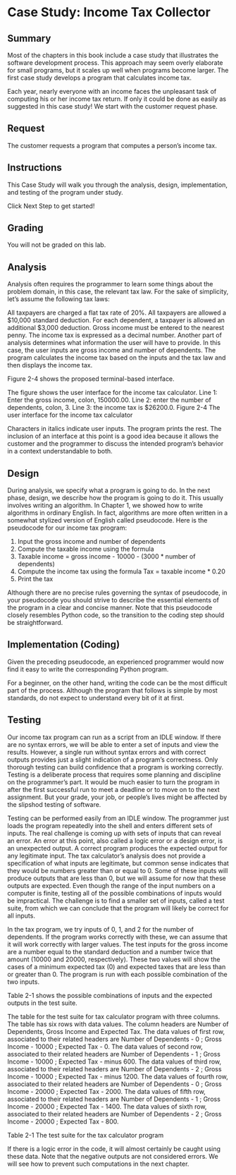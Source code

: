 # Case Study: Income Tax Collector

## Summary

Most of the chapters in this book include a case study that illustrates the software development process. This approach may seem overly elaborate for small programs, but it scales up well when programs become larger. The first case study develops a program that calculates income tax.

Each year, nearly everyone with an income faces the unpleasant task of computing his or her income tax return. If only it could be done as easily as suggested in this case study! We start with the customer request phase.

## Request

The customer requests a program that computes a person’s income tax.

## Instructions

This Case Study will walk you through the analysis, design, implementation, and testing of the program under study.

Click Next Step to get started!

## Grading

You will not be graded on this lab.

## Analysis

Analysis often requires the programmer to learn some things about the problem domain, in this case, the relevant tax law. For the sake of simplicity, let’s assume the following tax laws:

All taxpayers are charged a flat tax rate of 20%.
All taxpayers are allowed a $10,000 standard deduction.
For each dependent, a taxpayer is allowed an additional $3,000 deduction.
Gross income must be entered to the nearest penny.
The income tax is expressed as a decimal number.
Another part of analysis determines what information the user will have to provide. In this case, the user inputs are gross income and number of dependents. The program calculates the income tax based on the inputs and the tax law and then displays the income tax.

Figure 2-4 shows the proposed terminal-based interface.

The figure shows the user interface for the income tax calculator. Line 1: Enter the gross income, colon, 150000.00. Line 2: enter the number of dependents, colon, 3. Line 3: the income tax is $26200.0.
Figure 2-4 The user interface for the income tax calculator

Characters in italics indicate user inputs. The program prints the rest. The inclusion of an interface at this point is a good idea because it allows the customer and the programmer to discuss the intended program’s behavior in a context understandable to both.

## Design

During analysis, we specify what a program is going to do. In the next phase, design, we describe how the program is going to do it. This usually involves writing an algorithm. In Chapter 1, we showed how to write algorithms in ordinary English. In fact, algorithms are more often written in a somewhat stylized version of English called pseudocode. Here is the pseudocode for our income tax program:

1. Input the gross income and number of dependents
2. Compute the taxable income using the formula
3. Taxable income = gross income - 10000 - (3000 * number of dependents)
4. Compute the income tax using the formula Tax = taxable income * 0.20
5. Print the tax

Although there are no precise rules governing the syntax of pseudocode, in your pseudocode you should strive to describe the essential elements of the program in a clear and concise manner. Note that this pseudocode closely resembles Python code, so the transition to the coding step should be straightforward.

## Implementation (Coding)

Given the preceding pseudocode, an experienced programmer would now find it easy to write the corresponding Python program.

For a beginner, on the other hand, writing the code can be the most difficult part of the process. Although the program that follows is simple by most standards, do not expect to understand every bit of it at first.

## Testing

Our income tax program can run as a script from an IDLE window. If there are no syntax errors, we will be able to enter a set of inputs and view the results. However, a single run without syntax errors and with correct outputs provides just a slight indication of a program’s correctness. Only thorough testing can build confidence that a program is working correctly. Testing is a deliberate process that requires some planning and discipline on the programmer’s part. It would be much easier to turn the program in after the first successful run to meet a deadline or to move on to the next assignment. But your grade, your job, or people’s lives might be affected by the slipshod testing of software.

Testing can be performed easily from an IDLE window. The programmer just loads the program repeatedly into the shell and enters different sets of inputs. The real challenge is coming up with sets of inputs that can reveal an error. An error at this point, also called a logic error or a design error, is an unexpected output. A correct program produces the expected output for any legitimate input. The tax calculator’s analysis does not provide a specification of what inputs are legitimate, but common sense indicates that they would be numbers greater than or equal to 0. Some of these inputs will produce outputs that are less than 0, but we will assume for now that these outputs are expected. Even though the range of the input numbers on a computer is finite, testing all of the possible combinations of inputs would be impractical. The challenge is to find a smaller set of inputs, called a test suite, from which we can conclude that the program will likely be correct for all inputs.

In the tax program, we try inputs of 0, 1, and 2 for the number of dependents. If the program works correctly with these, we can assume that it will work correctly with larger values. The test inputs for the gross income are a number equal to the standard deduction and a number twice that amount (10000 and 20000, respectively). These two values will show the cases of a minimum expected tax (0) and expected taxes that are less than or greater than 0. The program is run with each possible combination of the two inputs.

Table 2-1 shows the possible combinations of inputs and the expected outputs in the test suite.

The table for the test suite for tax calculator program with three columns. The table has six rows with data values. The column headers are Number of Dependents, Gross Income and Expected Tax. The data values of first row, associated to their related headers are Number of Dependents - 0 ; Gross Income - 10000 ; Expected Tax - 0. The data values of second row, associated to their related headers are Number of Dependents - 1 ; Gross Income - 10000 ; Expected Tax - minus 600. The data values of third row, associated to their related headers are Number of Dependents - 2 ; Gross Income - 10000 ; Expected Tax - minus 1200. The data values of fourth row, associated to their related headers are Number of Dependents - 0 ; Gross Income - 20000 ; Expected Tax - 2000. The data values of fifth row, associated to their related headers are Number of Dependents - 1 ; Gross Income - 20000 ; Expected Tax - 1400.  The data values of sixth row, associated to their related headers are Number of Dependents - 2 ; Gross Income - 20000 ; Expected Tax - 800.

Table 2-1 The test suite for the tax calculator program

If there is a logic error in the code, it will almost certainly be caught using these data. Note that the negative outputs are not considered errors. We will see how to prevent such computations in the next chapter.

